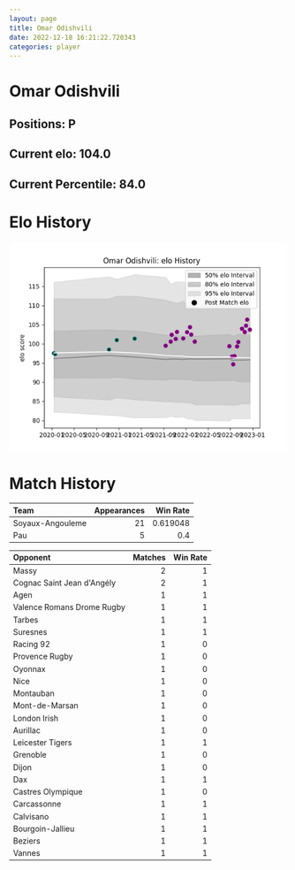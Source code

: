```yaml
---  
layout: page  
title: Omar Odishvili  
date: 2022-12-18 16:21:22.720343  
categories: player  
---
```

# Omar Odishvili

## Positions: P

## Current elo: 104.0

## Current Percentile: 84.0

# Elo History


![elo history](history_OmarOdishvili.png)
# Match History


| Team             |   Appearances |   Win Rate |
|:-----------------|--------------:|-----------:|
| Soyaux-Angouleme |            21 |   0.619048 |
| Pau              |             5 |   0.4      |

| Opponent                   |   Matches |   Win Rate |
|:---------------------------|----------:|-----------:|
| Massy                      |         2 |          1 |
| Cognac Saint Jean d'Angély |         2 |          1 |
| Agen                       |         1 |          1 |
| Valence Romans Drome Rugby |         1 |          1 |
| Tarbes                     |         1 |          1 |
| Suresnes                   |         1 |          1 |
| Racing 92                  |         1 |          0 |
| Provence Rugby             |         1 |          0 |
| Oyonnax                    |         1 |          0 |
| Nice                       |         1 |          0 |
| Montauban                  |         1 |          0 |
| Mont-de-Marsan             |         1 |          0 |
| London Irish               |         1 |          0 |
| Aurillac                   |         1 |          0 |
| Leicester Tigers           |         1 |          1 |
| Grenoble                   |         1 |          0 |
| Dijon                      |         1 |          0 |
| Dax                        |         1 |          1 |
| Castres Olympique          |         1 |          0 |
| Carcassonne                |         1 |          1 |
| Calvisano                  |         1 |          1 |
| Bourgoin-Jallieu           |         1 |          1 |
| Beziers                    |         1 |          1 |
| Vannes                     |         1 |          1 |